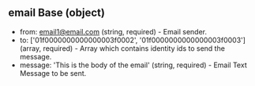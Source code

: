 ## email Base (object)
- from: email1@email.com (string, required) - Email sender.
- to: ['01f0000000000000003f0002', '01f0000000000000003f0003'] (array, required) - Array which contains identity ids to send the message.
- message: 'This is the body of the email' (string, required) - Email Text Message to be sent.

